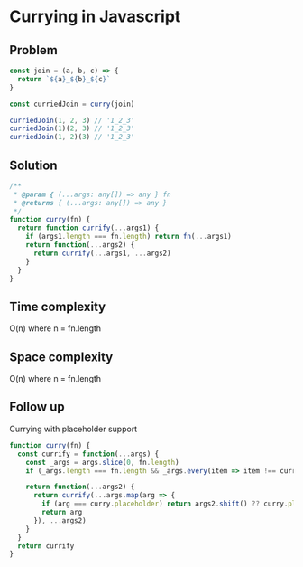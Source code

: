 # Currying in Javascript

## Problem

```js
const join = (a, b, c) => {
  return `${a}_${b}_${c}`
}

const curriedJoin = curry(join)

curriedJoin(1, 2, 3) // '1_2_3'
curriedJoin(1)(2, 3) // '1_2_3'
curriedJoin(1, 2)(3) // '1_2_3'
```

## Solution

```js
/**
 * @param { (...args: any[]) => any } fn
 * @returns { (...args: any[]) => any }
 */
function curry(fn) {
  return function currify(...args1) {
    if (args1.length === fn.length) return fn(...args1)
    return function(...args2) {
      return currify(...args1, ...args2)
    }
  }
}
```

## Time complexity

O(n) where n = fn.length

## Space complexity

O(n) where n = fn.length

## Follow up

Currying with placeholder support

```js
function curry(fn) {
  const currify = function(...args) {
    const _args = args.slice(0, fn.length)
    if (_args.length === fn.length && _args.every(item => item !== curry.placeholder)) return fn(...args)

    return function(...args2) {
      return currify(...args.map(arg => {
        if (arg === curry.placeholder) return args2.shift() ?? curry.placeholder
        return arg
      }), ...args2)
    }
  }
  return currify
}
```
## 
